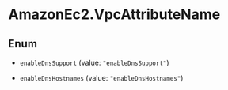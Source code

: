 # AmazonEc2.VpcAttributeName

## Enum


* `enableDnsSupport` (value: `"enableDnsSupport"`)

* `enableDnsHostnames` (value: `"enableDnsHostnames"`)


